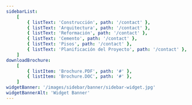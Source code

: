 ```yaml
---
sidebarList:
    [
        { listText: 'Construcción', path: '/contact' },
        { listText: 'Arquitectura', path: '/contact' },
        { listText: 'Reformación', path: '/contact' },
        { listText: 'Cemento', path: '/contact' },
        { listText: 'Pisos', path: '/contact' },
        { listText: 'Planificación del Proyecto', path: '/contact' },
    ]
downloadBrochure:
    [
        { listItem: 'Brochure.PDF', path: '#' },
        { listItem: 'Brochure.DOC', path: '#' },
    ]
widgetBanner: '/images/sidebar/banner/sidebar-widget.jpg'
widgetBannerAlt: 'Widget Banner'
---
```

